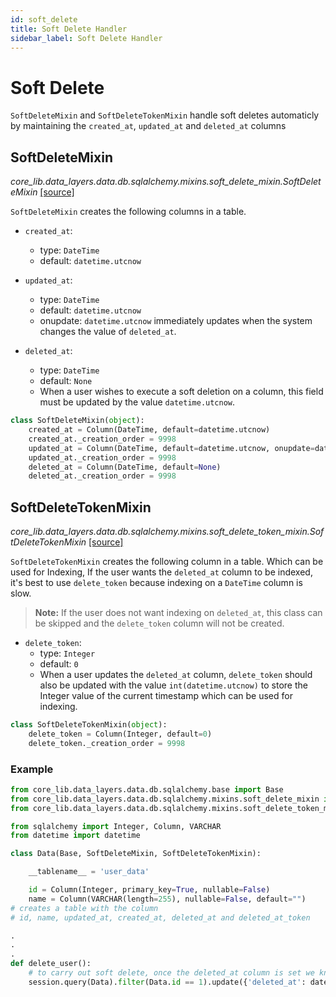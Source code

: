 ```yaml
---
id: soft_delete
title: Soft Delete Handler
sidebar_label: Soft Delete Handler
---
```


# Soft Delete
`SoftDeleteMixin` and `SoftDeleteTokenMixin` handle soft deletes automaticly by maintaining the `created_at`, `updated_at` and `deleted_at` columns

## SoftDeleteMixin

*core_lib.data_layers.data.db.sqlalchemy.mixins.soft_delete_mixin.SoftDeleteMixin* [[source]](https://github.com/shay-te/core-lib/blob/master/core_lib/data_layers/data/db/sqlalchemy/mixins/soft_delete_mixin.py#L6)

`SoftDeleteMixin` creates the following columns in a table.
- `created_at`:
  - type: `DateTime`
  - default: `datetime.utcnow`


- `updated_at`:
  - type: `DateTime`
  - default: `datetime.utcnow`
  - onupdate: `datetime.utcnow` immediately updates when the system changes the value of `deleted_at`.


- `deleted_at`:
  - type: `DateTime`
  - default: `None`
  - When a user wishes to execute a soft deletion on a column, this field must be updated by the value `datetime.utcnow`.

```python
class SoftDeleteMixin(object):
    created_at = Column(DateTime, default=datetime.utcnow)
    created_at._creation_order = 9998
    updated_at = Column(DateTime, default=datetime.utcnow, onupdate=datetime.utcnow)
    updated_at._creation_order = 9998
    deleted_at = Column(DateTime, default=None)
    deleted_at._creation_order = 9998
```


## SoftDeleteTokenMixin

*core_lib.data_layers.data.db.sqlalchemy.mixins.soft_delete_token_mixin.SoftDeleteTokenMixin* [[source]](https://github.com/shay-te/core-lib/blob/master/core_lib/data_layers/data/db/sqlalchemy/mixins/soft_delete_token_mixin.py#L4)

`SoftDeleteTokenMixin` creates the following column in a table. Which can be used for Indexing, If the user wants the 
`deleted_at` column to be indexed, it's best to use `delete_token` because indexing on a `DateTime` column is slow.
>**Note:** If the user does not want indexing on `deleted_at`, this class can be skipped and the `delete_token` column will not be created. 
- `delete_token`:
  - type: `Integer`
  - default: `0`
  - When a user updates the `deleted_at` column, `delete_token` should also be updated with the value `int(datetime.utcnow)`
  to store the Integer value of the current timestamp which can be used for indexing.

```python
class SoftDeleteTokenMixin(object):
    delete_token = Column(Integer, default=0)
    delete_token._creation_order = 9998
```


### Example
```python
from core_lib.data_layers.data.db.sqlalchemy.base import Base
from core_lib.data_layers.data.db.sqlalchemy.mixins.soft_delete_mixin import SoftDeleteMixin
from core_lib.data_layers.data.db.sqlalchemy.mixins.soft_delete_token_mixin import SoftDeleteTokenMixin

from sqlalchemy import Integer, Column, VARCHAR
from datetime import datetime

class Data(Base, SoftDeleteMixin, SoftDeleteTokenMixin):

    __tablename__ = 'user_data'

    id = Column(Integer, primary_key=True, nullable=False)
    name = Column(VARCHAR(length=255), nullable=False, default="")
# creates a table with the column
# id, name, updated_at, created_at, deleted_at and deleted_at_token

.
.
.
def delete_user():
    # to carry out soft delete, once the deleted_at column is set we know the value is deleted from client side.
    session.query(Data).filter(Data.id == 1).update({'deleted_at': datetime.utcnow(), 'deleted_at_token':  int(datetime.utcnow().timestamp())})

```